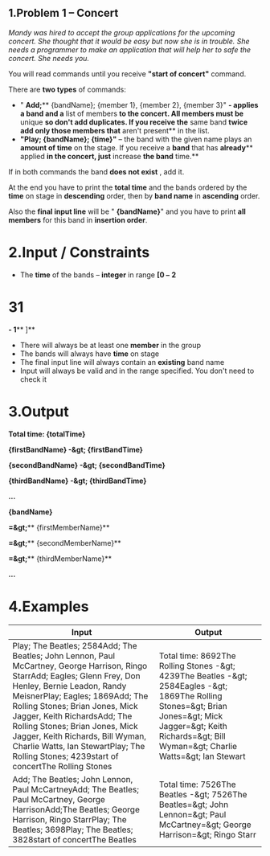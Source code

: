 ﻿## 1.Problem 1 – Concert

_Mandy was hired_ _to_ _accept the group applications for the upcoming concert. She thought that it would be easy but now she is in trouble. She needs a programmer to make an application that will help her to safe the concert. She needs you._

You will read commands until you receive **&quot;start of concert&quot;** command.

There are **two types** of commands:

- &quot; **Add;**** {bandName}; {member 1}, {member 2}, {member 3}&quot; **- applies a band and a** list of members **to the concert. All members must be** unique **so don&#39;t add duplicates. If you receive the** same band **twice add only those members that** aren&#39;t present** in the list.
- **&quot;Play; {bandName}; {time}&quot;** – the band with the given name plays an **amount of time** on the stage.  If you receive a **band** that has **already**** applied **in the concert, just** increase **the band** time.**

If in both commands the band **does not exist** , add it.

At the end you have to print the **total time** and the bands ordered by the **time** on stage in **descending** order, then by **band name** in **ascending** order.

Also the **final input line** will be &quot; **{bandName}**&quot; and you have to print **all members** for this band in **insertion order**.

# 2.Input / Constraints

- The **time** of the bands – **integer** in range **[0 –**  **2**
# 31
 **- 1**** ]**
- There will always be at least one **member** in the group
- The bands will always have **time** on stage
- The final input line will always contain an **existing** band name
- Input will always be valid and in the range specified. You don&#39;t need to check it

# 3.Output

**Total time: {totalTime}**

**{firstBandName} -\&gt; {firstBandTime}**

**{secondBandName} -\&gt; {secondBandTime}**

**{thirdBandName} -\&gt; {thirdBandTime}**

**…**

**{bandName}**

**=\&gt;**** {firstMemberName}**

**=\&gt;**** {secondMemberName}**

**=\&gt;**** {thirdMemberName}**

**…**

# 4.Examples

| **Input** | **Output** |
| --- | --- |
| Play; The Beatles; 2584Add; The Beatles; John Lennon, Paul McCartney, George Harrison, Ringo StarrAdd; Eagles; Glenn Frey, Don Henley, Bernie Leadon, Randy MeisnerPlay; Eagles; 1869Add; The Rolling Stones; Brian Jones, Mick Jagger, Keith RichardsAdd; The Rolling Stones; Brian Jones, Mick Jagger, Keith Richards, Bill Wyman, Charlie Watts, Ian StewartPlay; The Rolling Stones; 4239start of concertThe Rolling Stones  | Total time: 8692The Rolling Stones -\&gt; 4239The Beatles -\&gt; 2584Eagles -\&gt; 1869The Rolling Stones=\&gt; Brian Jones=\&gt; Mick Jagger=\&gt; Keith Richards=\&gt; Bill Wyman=\&gt; Charlie Watts=\&gt; Ian Stewart |
| Add; The Beatles; John Lennon, Paul McCartneyAdd; The Beatles; Paul McCartney, George HarrisonAdd;The Beatles; George Harrison, Ringo StarrPlay; The Beatles; 3698Play; The Beatles; 3828start of concertThe Beatles | Total time: 7526The Beatles -\&gt; 7526The Beatles=\&gt; John Lennon=\&gt; Paul McCartney=\&gt; George Harrison=\&gt; Ringo Starr |